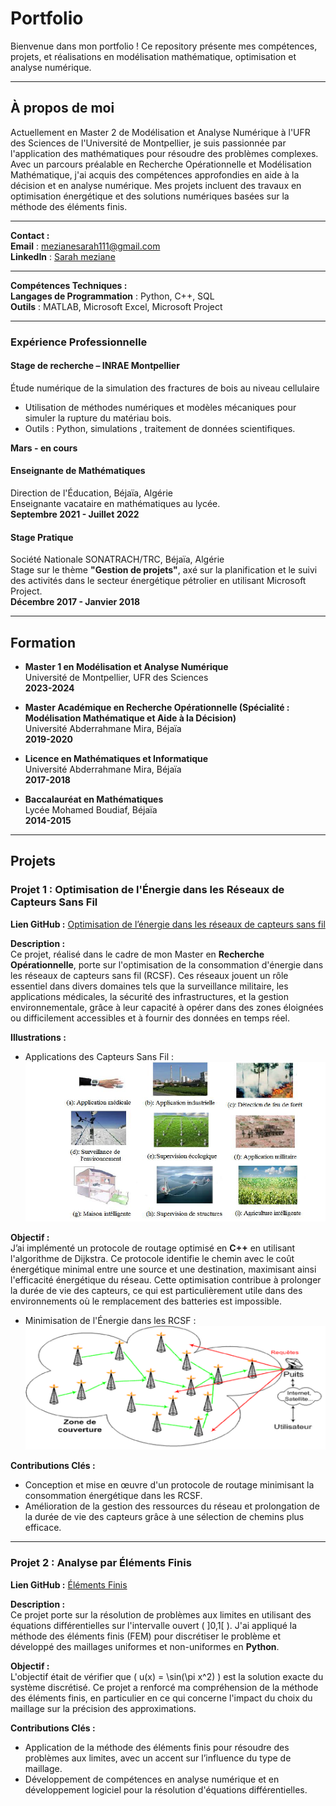 # Portfolio 

Bienvenue dans mon portfolio ! Ce repository présente mes compétences, projets, et réalisations en modélisation mathématique, optimisation et analyse numérique.

---

## À propos de moi

Actuellement en Master 2 de Modélisation et Analyse Numérique à l'UFR des Sciences de l'Université de Montpellier, je suis passionnée par l'application des mathématiques pour résoudre des problèmes complexes. Avec un parcours préalable en Recherche Opérationnelle et Modélisation Mathématique, j'ai acquis des compétences approfondies en aide à la décision et en analyse numérique. Mes projets incluent des travaux en optimisation énergétique et des solutions numériques basées sur la méthode des éléments finis.


---


**Contact :**  
**Email** : mezianesarah111@gmail.com  
**LinkedIn** : [Sarah meziane](https://linkedin.com/in/mezianesarah)  

---

**Compétences Techniques :**  
**Langages de Programmation** : Python, C++, SQL  
**Outils** : MATLAB, Microsoft Excel, Microsoft Project  

---

### Expérience Professionnelle
#### **Stage de recherche – INRAE Montpellier**
Étude numérique de la simulation des fractures de bois  au niveau cellulaire
 - Utilisation de méthodes numériques et modèles mécaniques pour simuler la
   rupture du matériau bois.
 - Outils : Python, simulations , traitement de données scientifiques.
   
**Mars - en cours**


#### **Enseignante de Mathématiques**  
Direction de l'Éducation, Béjaïa, Algérie  
Enseignante vacataire en mathématiques au lycée.  
**Septembre 2021 - Juillet 2022**

#### **Stage Pratique**  
Société Nationale SONATRACH/TRC, Béjaïa, Algérie  
Stage sur le thème **"Gestion de projets"**, axé sur la planification et le suivi des activités dans le secteur énergétique pétrolier en utilisant Microsoft Project.  
**Décembre 2017 - Janvier 2018**

---

## Formation 

- **Master 1 en Modélisation et Analyse Numérique**  
  Université de Montpellier, UFR des Sciences  
  **2023-2024**

- **Master Académique en Recherche Opérationnelle (Spécialité : Modélisation Mathématique et Aide à la Décision)**  
  Université Abderrahmane Mira, Béjaïa  
  **2019-2020**

- **Licence en Mathématiques et Informatique**  
  Université Abderrahmane Mira, Béjaïa  
  **2017-2018**

- **Baccalauréat en Mathématiques**  
  Lycée Mohamed Boudiaf, Béjaïa  
  **2014-2015**

---

## Projets

### Projet 1 : Optimisation de l'Énergie dans les Réseaux de Capteurs Sans Fil

**Lien GitHub :** [Optimisation de l’énergie dans les réseaux de capteurs sans fil](https://github.com/MezianeSarah/probleme-d-optimisation)

**Description :**  
Ce projet, réalisé dans le cadre de mon Master en **Recherche Opérationnelle**, porte sur l'optimisation de la consommation d'énergie dans les réseaux de capteurs sans fil (RCSF). Ces réseaux jouent un rôle essentiel dans divers domaines tels que la surveillance militaire, les applications médicales, la sécurité des infrastructures, et la gestion environnementale, grâce à leur capacité à opérer dans des zones éloignées ou difficilement accessibles et à fournir des données en temps réel.

**Illustrations :**  
- Applications des Capteurs Sans Fil :  
  ![Applications des capteurs sans fil](/assets/apppp.png)

**Objectif :**  
J’ai implémenté un protocole de routage optimisé en **C++** en utilisant l'algorithme de Dijkstra. Ce protocole identifie le chemin avec le coût énergétique minimal entre une source et une destination, maximisant ainsi l'efficacité énergétique du réseau. Cette optimisation contribue à prolonger la durée de vie des capteurs, ce qui est particulièrement utile dans des environnements où le remplacement des batteries est impossible.

  
- Minimisation de l'Énergie dans les RCSF :  
  ![Minimisation de l'énergie dans les réseaux de capteurs sans fil](/assets/photo5.png)

**Contributions Clés :**
- Conception et mise en œuvre d'un protocole de routage minimisant la consommation énergétique dans les RCSF.
- Amélioration de la gestion des ressources du réseau et prolongation de la durée de vie des capteurs grâce à une sélection de chemins plus efficace.

---

### Projet 2 : Analyse par Éléments Finis

**Lien GitHub :** [Éléments Finis](https://github.com/MezianeSarah/Elements_finis)

**Description :**  
Ce projet porte sur la résolution de problèmes aux limites en utilisant des équations différentielles sur l'intervalle ouvert \( ]0,1[ \). J'ai appliqué la méthode des éléments finis (FEM) pour discrétiser le problème et développé des maillages uniformes et non-uniformes en **Python**.

**Objectif :**  
L'objectif était de vérifier que \( u(x) = \sin(\pi x^2) \) est la solution exacte du système discrétisé. Ce projet a renforcé ma compréhension de la méthode des éléments finis, en particulier en ce qui concerne l'impact du choix du maillage sur la précision des approximations.

**Contributions Clés :**
- Application de la méthode des éléments finis pour résoudre des problèmes aux limites, avec un accent sur l’influence du type de maillage.
- Développement de compétences en analyse numérique et en développement logiciel pour la résolution d'équations différentielles.
